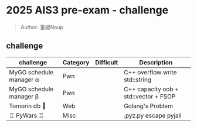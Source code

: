 # 2025 AIS3 pre-exam - challenge
> Author: 堇姬Naup

## challenge
| challenge | Category | Difficult | Description |
|-----------|----------|-----------|-------------|
| MyGO schedule manager α | Pwn |  | C++ overflow write std::string |
| MyGO schedule manager β | Pwn |  | C++ capacity oob + std::vector + FSOP |
| Tomorin db 🐧 | Web |  | Golang's Problem |
| ♖ PyWars ♖ | Misc |  | .pyz.py escape pyjail |

